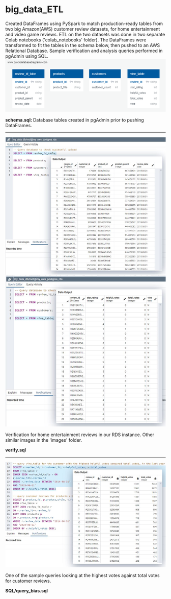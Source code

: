 # big_data_ETL
Created DataFrames using PySpark to match production-ready tables from two big Amazon(AWS) customer review datasets, for home entertainment and video game reviews.  ETL on the two datasets was done in two separate Colab notebooks ('colab_notebooks' folder).  The DataFrames were transformed to fit the tables in the schema below, then pushed to an AWS Relational Database.  Sample verification and analysis queries performed in pgAdmin using SQL.
<img src="https://github.com/stuhunter4/big_data_ETL/blob/main/images/schema_ERD.png" alt="erd">
<p><strong>schema.sql: </strong>Database tables created in pgAdmin prior to pushing DataFrames.</p>
<hr>
<img src="https://github.com/stuhunter4/big_data_ETL/blob/main/images/pgAdmin_review_id_table.JPG" alt="review">
<img src="https://github.com/stuhunter4/big_data_ETL/blob/main/images/pgAdmin_vine_table.JPG" alt="vine">
<p>Verification for home entertainment reviews in our RDS instance.  Other similar images in the 'images' folder.</p>
<p><strong>verify.sql</strong></p>
<hr>
<img src="https://github.com/stuhunter4/big_data_ETL/blob/main/images/sql_helpful_v_total.JPG" alt="sql">
<p>One of the sample queries looking at the highest votes against total votes for customer reviews.</p>
<p><strong>SQL/query_bias.sql</strong></p>